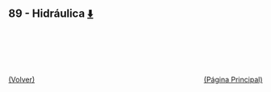 
<html>
<body>
<h2>89 - Hidráulica <a href="https://downgit.github.io/#/home?url=https://github.com/Apuntes-FIUBA/Apuntes-Electronica/tree/main/89 - Hidráulica" style="font-size:20px">  ⬇️ </a></h2>
<ul>
</ul>
</body>
</html>





<br><br><br><br><br><a href="../" style="float: left">(Volver)</a> <a href="https://apuntes-fiuba.github.io/Apuntes-Electronica" style="float: right">(Página Principal)</a>
